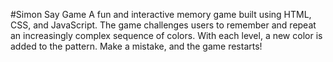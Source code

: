 #Simon Say Game
A fun and interactive memory game built using HTML, CSS, and JavaScript.
The game challenges users to remember and repeat an increasingly complex sequence of colors. With each level, a new color is added to the pattern. Make a mistake, and the game restarts!